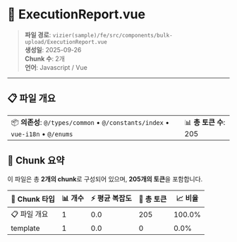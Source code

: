 # 📄 ExecutionReport.vue

> **파일 경로**: `vizier(sample)/fe/src/components/bulk-upload/ExecutionReport.vue`  
> **생성일**: 2025-09-26  
> **Chunk 수**: 2개  
> **언어**: Javascript / Vue
---


## 📋 파일 개요

| | |
|--|--|
| 📦 **의존성**: `@/types/common` • `@/constants/index` • `vue-i18n` • `@/enums` | 📊 **총 토큰 수**: 205 |






## 🧩 Chunk 요약

이 파일은 총 **2개의 chunk**로 구성되어 있으며, **205개의 토큰**을 포함합니다.

| 🧩 Chunk 타입 | 📊 개수 | ⚡ 평균 복잡도 | 📝 총 토큰 | 📈 비율 |
|---------------|--------|-------------|----------|--------|
| 📋 파일 개요 | 1 | 0.0 | 205 | 100.0% |
| template | 1 | 0.0 | 0 | 0.0% |

